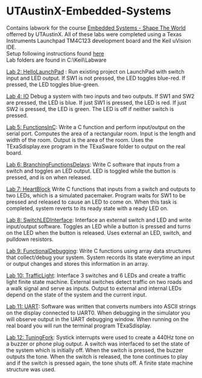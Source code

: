 # UTAustinX-Embedded-Systems  
Contains labwork for the course [Embedded Systems - Shape The World](https://www.edx.org/course/embedded-systems-shape-the-world-microcontroller-i?index=product&queryID=6502ca3f4deae12d147be7fc92bf41eb&position=2) offerred by UTAustinX.  All of these labs were completed using a Texas Instruments Launchpad TM4C123 development board and the Keil uVision IDE.  
Setup following instructions found [here](http://edx-org-utaustinx.s3.amazonaws.com/UT601x/index.html)  
Lab folders are found in C:\Keil\Labware  

[Lab 2: HelloLaunchPad](https://github.com/jeff-daniels/UTAustinX-Embedded-Systems/blob/main/Lab2_HelloLaunchPad/main.c) : Run existing project on LaunchPad with switch input and LED output.  If SW1 is not pressed, the LED toggles blue-red.  If pressed, the LED toggles blue-green.  

[Lab 4: IO](https://github.com/jeff-daniels/UTAustinX-Embedded-Systems/blob/main/Lab4_IO/main.c) Debug a system with two inputs and two outputs.  If SW1 and SW2 are pressed, the LED is blue.  If just SW1 is pressed, the LED is red.  If just SW2 is pressed, the LED is green.  The LED is off if neither switch is pressed.  

[Lab 5: FunctionsInC](https://github.com/jeff-daniels/UTAustinX-Embedded-Systems/blob/main/Lab5_FunctionsInC/main.c): Write a C function and perform input/output on the serial port.  Computes the area of a rectangular room.  Input is the length and width of the room.  Output is the area of the room.  Uses the TExaSdisplay.exe program in the TExaSware folder to output on the real board.   

[Lab 6: BranchingFunctionsDelays](https://github.com/jeff-daniels/UTAustinX-Embedded-Systems/blob/main/Lab6_BranchingFunctionsDelays/BranchingFunctionsDelays.c):  Write C software that inputs from a switch and toggles an LED output.  LED is toggled while the button is pressed, and is on when released.  

[Lab 7: HeartBlock](https://github.com/jeff-daniels/UTAustinX-Embedded-Systems/blob/main/Lab7_HeartBlock/main.c) Write C functions that inputs from a switch and outputs to two LEDs, which is a simulated pacemaker.  Program waits for SW1 to be pressed and released to cause an LED to come on.  When this task is completed, system reverts to its ready state with a ready LED on.  

[Lab 8: SwitchLEDInterface](https://github.com/jeff-daniels/UTAustinX-Embedded-Systems/blob/main/Lab8_SwitchLEDinterface/SwitchLEDInterface.c): Interface an external switch and LED and write input/output software.  Toggles an LED while a button is pressed and turns on the LED when the button is released.  Uses external an LED, switch, and pulldown resistors.  

[Lab 9: FunctionalDebugging](https://github.com/jeff-daniels/UTAustinX-Embedded-Systems/blob/main/Lab9_FunctionalDebugging/main.c): Write C functions using array data structures that collect/debug your system.  System records its state everytime an input or output changes and stores this information in an array.  

[Lab 10: TrafficLight](https://github.com/jeff-daniels/UTAustinX-Embedded-Systems/blob/main/Lab10_TrafficLight/TrafficLight.c): Interface 3 switches and 6 LEDs and create a traffic light finite state machine.  External switches detect traffic on two roads and a walk signal and serve as inputs.  Output to external and internal LEDs depend on the state of the system and the current input.  

[Lab 11: UART](https://github.com/jeff-daniels/UTAustinX-Embedded-Systems/blob/main/Lab11_UART/UART.c): Software was written that converts numbers into ASCII strings on the display connected to UART0.  When debugging in the simulator you will observe output in the UART debugging window. When running on the real board you will run the terminal program TExaSdisplay.  

[Lab 12: TuningFork](https://github.com/jeff-daniels/UTAustinX-Embedded-Systems/blob/main/Lab12_TuningFork/TuningFork.c): Systick interrupts were used to create a 440Hz tone on a buzzer or phone plug output.  A switch was interfaced to set the state of the system which is initially off.  When the switch is pressed, the buzzer outputs the tone.  When the switch is released, the tone continues to play and if the switch is pressed again, the tone shuts off.  A finite state machine structure was used.
